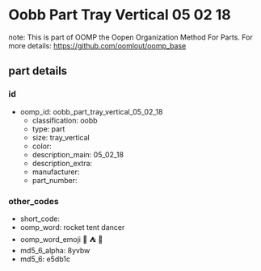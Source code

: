 # Oobb Part Tray Vertical 05 02 18  

note: This is part of OOMP the Oopen Organization Method For Parts. For more details: https://github.com/oomlout/oomp_base

##  part details





### id
* oomp_id: oobb_part_tray_vertical_05_02_18
  * classification: oobb
  * type: part
  * size: tray_vertical
  * color: 
  * description_main: 05_02_18
  * description_extra: 
  * manufacturer: 
  * part_number: 

### other_codes
* short_code: 
* oomp_word: rocket tent dancer
* oomp_word_emoji :rocket: :tent: :dancer:
* md5_6_alpha: 8yvbw
* md5_6: e5db1c